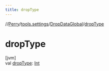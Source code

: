 ```yaml
---
title: dropType
---
```

//[Perry](../../../index.html)/[tools.settings](../index.html)/[DropDataGlobal](index.html)/[dropType](drop-type.html)



# dropType



[jvm]\
val [dropType](drop-type.html): [Int](https://kotlinlang.org/api/latest/jvm/stdlib/kotlin/-int/index.html)





